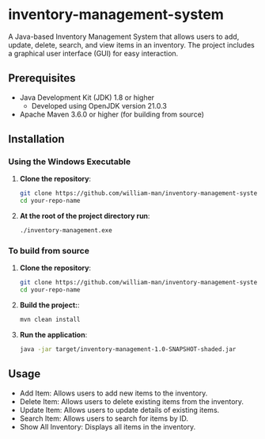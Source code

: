 # inventory-management-system

A Java-based Inventory Management System that allows users to add, update, delete, search, and view items in an inventory. The project includes a graphical user interface (GUI) for easy interaction.

## Prerequisites

- Java Development Kit (JDK) 1.8 or higher
  - Developed using OpenJDK version 21.0.3
- Apache Maven 3.6.0 or higher (for building from source)

## Installation

### Using the Windows Executable

1. **Clone the repository**:

   ```sh
   git clone https://github.com/william-man/inventory-management-system.git
   cd your-repo-name

   ```

2. **At the root of the project directory run**:
   ```sh
   ./inventory-management.exe
   ```

### To build from source

1. **Clone the repository**:

   ```sh
   git clone https://github.com/william-man/inventory-management-system.git
   cd your-repo-name

   ```

2. **Build the project:**:

   ```sh
   mvn clean install

   ```

3. **Run the application**:
   ```sh
   java -jar target/inventory-management-1.0-SNAPSHOT-shaded.jar
   ```

## Usage

- Add Item: Allows users to add new items to the inventory.
- Delete Item: Allows users to delete existing items from the inventory.
- Update Item: Allows users to update details of existing items.
- Search Item: Allows users to search for items by ID.
- Show All Inventory: Displays all items in the inventory.
